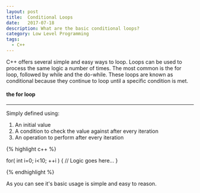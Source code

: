 ```yaml
---
layout: post
title:  Conditional Loops
date:   2017-07-18
description: What are the basic conditional loops?
category: Low Level Programming
tags:
  - C++
---
```

C++ offers several simple and easy ways to loop. Loops can be used to process the same logic a number of times. The most common is the for loop, followed by while and the do-while. These loops are known as conditional because they continue to loop until a specific condition is met. 

#### the for loop ####
----

Simply defined using:
1. An initial value
2. A condition to check the value against after every iteration
3. An operation to perform after every iteration

{% highlight c++ %}

for( int i=0; i<10; ++i )
{
  // Logic goes here...
}

{% endhighlight %}

As you can see it's basic usage is simple and easy to reason. 
